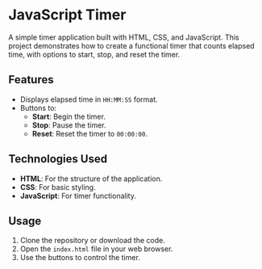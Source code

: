 # JavaScript Timer

A simple timer application built with HTML, CSS, and JavaScript. This project demonstrates how to create a functional timer that counts elapsed time, with options to start, stop, and reset the timer.

## Features

- Displays elapsed time in `HH:MM:SS` format.
- Buttons to:
  - **Start**: Begin the timer.
  - **Stop**: Pause the timer.
  - **Reset**: Reset the timer to `00:00:00`.

## Technologies Used

- **HTML**: For the structure of the application.
- **CSS**: For basic styling.
- **JavaScript**: For timer functionality.

## Usage

1. Clone the repository or download the code.
2. Open the `index.html` file in your web browser.
3. Use the buttons to control the timer.

